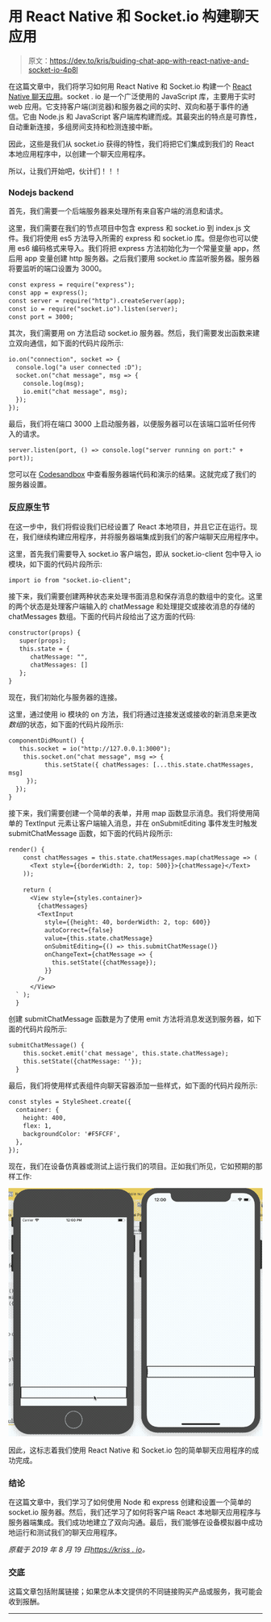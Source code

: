# 用 React Native 和 Socket.io 构建聊天应用

> 原文：<https://dev.to/kris/buiding-chat-app-with-react-native-and-socket-io-4p8l>

在这篇文章中，我们将学习如何用 React Native 和 Socket.io 构建一个 [React Native 聊天应用](https://www.instamobile.io/app-templates/react-native-chat-app-template/)。socket . io 是一个广泛使用的 JavaScript 库，主要用于实时 web 应用。它支持客户端(浏览器)和服务器之间的实时、双向和基于事件的通信。它由 Node.js 和 JavaScript 客户端库构建而成。其最突出的特点是可靠性，自动重新连接，多组房间支持和检测连接中断。

因此，这些是我们从 socket.io 获得的特性，我们将把它们集成到我们的 React 本地应用程序中，以创建一个聊天应用程序。

所以，让我们开始吧，伙计们！！！

### Nodejs backend

首先，我们需要一个后端服务器来处理所有来自客户端的消息和请求。

这里，我们需要在我们的节点项目中包含 express 和 socket.io 到 index.js 文件。我们将使用 es5 方法导入所需的 express 和 socket.io 库。但是你也可以使用 es6 编码格式来导入。我们将把 express 方法初始化为一个常量变量 app，然后用 app 变量创建 http 服务器。之后我们要用 socket.io 库监听服务器。服务器将要监听的端口设置为 3000。

```
const express = require("express");
const app = express();
const server = require("http").createServer(app);
const io = require("socket.io").listen(server);
const port = 3000; 
```

其次，我们需要用 on 方法启动 socket.io 服务器。然后，我们需要发出函数来建立双向通信，如下面的代码片段所示:

```
io.on("connection", socket => {
  console.log("a user connected :D");
  socket.on("chat message", msg => {
    console.log(msg);
    io.emit("chat message", msg);
  });
}); 
```

最后，我们将在端口 3000 上启动服务器，以便服务器可以在该端口监听任何传入的请求。

```
server.listen(port, () => console.log("server running on port:" + port)); 
```

您可以在 [Codesandbox](https://codesandbox.io/s/trusting-allen-g0ztf) 中查看服务器端代码和演示的结果。这就完成了我们的服务器设置。

### 反应原生节

在这一步中，我们将假设我们已经设置了 React 本地项目，并且它正在运行。现在，我们继续构建应用程序，并将服务器端集成到我们的客户端聊天应用程序中。

这里，首先我们需要导入 socket.io 客户端包，即从 socket.io-client 包中导入 io 模块，如下面的代码片段所示:

```
import io from "socket.io-client"; 
```

接下来，我们需要创建两种状态来处理书面消息和保存消息的数组中的变化。这里的两个状态是处理客户端输入的 chatMessage 和处理提交或接收消息的存储的 chatMessages 数组。下面的代码片段给出了这方面的代码:

```
constructor(props) {
   super(props);
   this.state = {
      chatMessage: "",
      chatMessages: []
   };
} 
```

现在，我们初始化与服务器的连接。

这里，通过使用 io 模块的 on 方法，我们将通过连接发送或接收的新消息来更改*数组*的状态，如下面的代码片段所示:

```
componentDidMount() {
   this.socket = io("http://127.0.0.1:3000");
    this.socket.on("chat message", msg => {
          this.setState({ chatMessages: [...this.state.chatMessages, msg]   
     });
  });
} 
```

接下来，我们需要创建一个简单的表单，并用 map 函数显示消息。我们将使用简单的 TextInput 元素让客户端输入消息，并在 onSubmitEditing 事件发生时触发 submitChatMessage 函数，如下面的代码片段所示:

```
render() {
    const chatMessages = this.state.chatMessages.map(chatMessage => (
      <Text style={{borderWidth: 2, top: 500}}>{chatMessage}</Text>
    ));

    return (
      <View style={styles.container}>
        {chatMessages}
        <TextInput
          style={{height: 40, borderWidth: 2, top: 600}}
          autoCorrect={false}
          value={this.state.chatMessage}
          onSubmitEditing={() => this.submitChatMessage()}
          onChangeText={chatMessage => {
            this.setState({chatMessage});
          }}
        />
      </View>
  ` );
  } 
```

创建 submitChatMessage 函数是为了使用 emit 方法将消息发送到服务器，如下面的代码片段所示:

```
submitChatMessage() {
    this.socket.emit('chat message', this.state.chatMessage);
    this.setState({chatMessage: ''});
  } 
```

最后，我们将使用样式表组件向聊天容器添加一些样式，如下面的代码片段所示:

```
const styles = StyleSheet.create({
  container: {
    height: 400,
    flex: 1,
    backgroundColor: '#F5FCFF',
  },
}); 
```

现在，我们在设备仿真器或测试上运行我们的项目。正如我们所见，它如预期的那样工作:

[![](img/ce108856198843f76819002ae0247b09.png)](https://res.cloudinary.com/practicaldev/image/fetch/s--bq2bb0_w--/c_limit%2Cf_auto%2Cfl_progressive%2Cq_66%2Cw_880/https://cdn-images-1.medium.com/max/810/1%2AkZkmBqwGDVZ4L7ueEXSkkw.gif)

因此，这标志着我们使用 React Native 和 Socket.io 包的简单聊天应用程序的成功完成。

### 结论

在这篇文章中，我们学习了如何使用 Node 和 express 创建和设置一个简单的 socket.io 服务器。然后，我们还学习了如何将客户端 React 本地聊天应用程序与服务器端集成。我们成功地建立了双向沟通。最后，我们能够在设备模拟器中成功地运行和测试我们的聊天应用程序。

*原载于 2019 年 8 月 19 日*[*https://kriss . io*](https://kriss.io/buiding-chat-app-with-react-native-and-socket-io/)*。*

### 交底

这篇文章包括附属链接；如果您从本文提供的不同链接购买产品或服务，我可能会收到报酬。

* * *